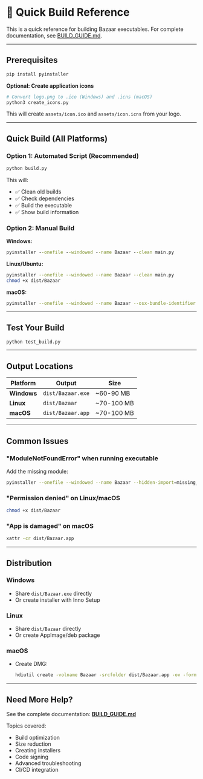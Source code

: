 # 🚀 Quick Build Reference

This is a quick reference for building Bazaar executables. For complete documentation, see [BUILD_GUIDE.md](BUILD_GUIDE.md).

---

## Prerequisites

```bash
pip install pyinstaller
```

**Optional: Create application icons**

```bash
# Convert logo.png to .ico (Windows) and .icns (macOS)
python3 create_icons.py
```

This will create `assets/icon.ico` and `assets/icon.icns` from your logo.

---

## Quick Build (All Platforms)

### Option 1: Automated Script (Recommended)

```bash
python build.py
```

This will:

- ✅ Clean old builds
- ✅ Check dependencies
- ✅ Build the executable
- ✅ Show build information

### Option 2: Manual Build

**Windows:**

```cmd
pyinstaller --onefile --windowed --name Bazaar --clean main.py
```

**Linux/Ubuntu:**

```bash
pyinstaller --onefile --windowed --name Bazaar --clean main.py
chmod +x dist/Bazaar
```

**macOS:**

```bash
pyinstaller --onefile --windowed --name Bazaar --osx-bundle-identifier com.bazaar.app --clean main.py
```

---

## Test Your Build

```bash
python test_build.py
```

---

## Output Locations

| Platform    | Output            | Size       |
| ----------- | ----------------- | ---------- |
| **Windows** | `dist/Bazaar.exe` | ~60-90 MB  |
| **Linux**   | `dist/Bazaar`     | ~70-100 MB |
| **macOS**   | `dist/Bazaar.app` | ~70-100 MB |

---

## Common Issues

### "ModuleNotFoundError" when running executable

Add the missing module:

```bash
pyinstaller --onefile --windowed --name Bazaar --hidden-import=missing_module main.py
```

### "Permission denied" on Linux/macOS

```bash
chmod +x dist/Bazaar
```

### "App is damaged" on macOS

```bash
xattr -cr dist/Bazaar.app
```

---

## Distribution

### Windows

- Share `dist/Bazaar.exe` directly
- Or create installer with Inno Setup

### Linux

- Share `dist/Bazaar` directly
- Or create AppImage/deb package

### macOS

- Create DMG:
  ```bash
  hdiutil create -volname Bazaar -srcfolder dist/Bazaar.app -ov -format UDZO Bazaar.dmg
  ```

---

## Need More Help?

See the complete documentation: **[BUILD_GUIDE.md](BUILD_GUIDE.md)**

Topics covered:

- Build optimization
- Size reduction
- Creating installers
- Code signing
- Advanced troubleshooting
- CI/CD integration
